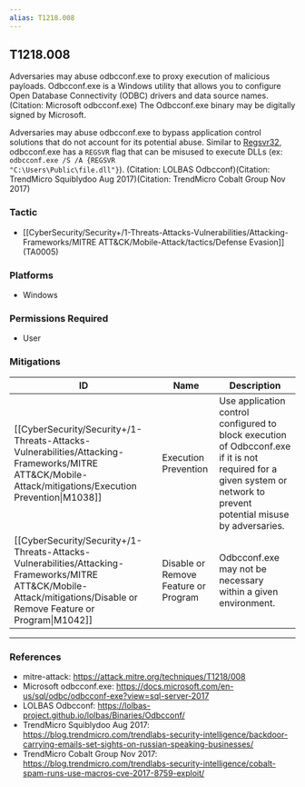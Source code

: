 ```yaml
---
alias: T1218.008
---
```


## T1218.008

Adversaries may abuse odbcconf.exe to proxy execution of malicious payloads. Odbcconf.exe is a Windows utility that allows you to configure Open Database Connectivity (ODBC) drivers and data source names.(Citation: Microsoft odbcconf.exe) The Odbcconf.exe binary may be digitally signed by Microsoft.

Adversaries may abuse odbcconf.exe to bypass application control solutions that do not account for its potential abuse. Similar to [Regsvr32](https://attack.mitre.org/techniques/T1218/010), odbcconf.exe has a <code>REGSVR</code> flag that can be misused to execute DLLs (ex: <code>odbcconf.exe /S /A &lbrace;REGSVR "C:\Users\Public\file.dll"&rbrace;</code>). (Citation: LOLBAS Odbcconf)(Citation: TrendMicro Squiblydoo Aug 2017)(Citation: TrendMicro Cobalt Group Nov 2017) 



### Tactic
- [[CyberSecurity/Security+/1-Threats-Attacks-Vulnerabilities/Attacking-Frameworks/MITRE ATT&CK/Mobile-Attack/tactics/Defense Evasion]] (TA0005)

### Platforms
- Windows

### Permissions Required
- User

### Mitigations

| ID | Name | Description |
| --- | --- | --- |
| [[CyberSecurity/Security+/1-Threats-Attacks-Vulnerabilities/Attacking-Frameworks/MITRE ATT&CK/Mobile-Attack/mitigations/Execution Prevention\|M1038]] | Execution Prevention | Use application control configured to block execution of Odbcconf.exe if it is not required for a given system or network to prevent potential misuse by adversaries. |
| [[CyberSecurity/Security+/1-Threats-Attacks-Vulnerabilities/Attacking-Frameworks/MITRE ATT&CK/Mobile-Attack/mitigations/Disable or Remove Feature or Program\|M1042]] | Disable or Remove Feature or Program | Odbcconf.exe may not be necessary within a given environment. |


---
### References

- mitre-attack: https://attack.mitre.org/techniques/T1218/008
- Microsoft odbcconf.exe: https://docs.microsoft.com/en-us/sql/odbc/odbcconf-exe?view=sql-server-2017
- LOLBAS Odbcconf: https://lolbas-project.github.io/lolbas/Binaries/Odbcconf/
- TrendMicro Squiblydoo Aug 2017: https://blog.trendmicro.com/trendlabs-security-intelligence/backdoor-carrying-emails-set-sights-on-russian-speaking-businesses/
- TrendMicro Cobalt Group Nov 2017: https://blog.trendmicro.com/trendlabs-security-intelligence/cobalt-spam-runs-use-macros-cve-2017-8759-exploit/
